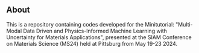 ## About
This is a repository containing codes developed for the Minitutorial: "Multi-Modal Data Driven and Physics-Informed Machine Learning with Uncertainty for Materials Applications", presented at the SIAM Conference on Materials Science (MS24) held at Pittsburg from May 19-23 2024. 
